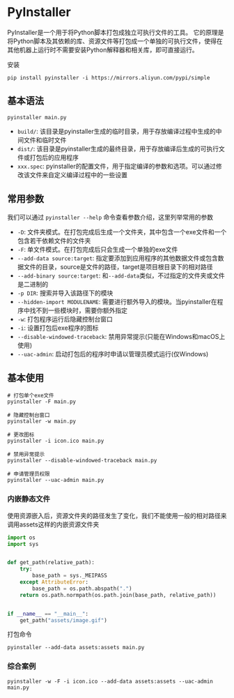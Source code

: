 # PyInstaller

PyInstaller是一个用于将Python脚本打包成独立可执行文件的工具。
它的原理是将Python脚本及其依赖的库、资源文件等打包成一个单独的可执行文件，使得在其他机器上运行时不需要安装Python解释器和相关库，即可直接运行。

安装
```shell
pip install pyinstaller -i https://mirrors.aliyun.com/pypi/simple
```

## 基本语法  
```shell
pyinstaller main.py
```

- `build/`: 该目录是pyinstaller生成的临时目录，用于存放编译过程中生成的中间文件和临时文件
- `dist/`: 该目录是pyinstaller生成的最终目录，用于存放编译后生成的可执行文件或打包后的应用程序
- `xxx.spec`: pyinstaller的配置文件，用于指定编译的参数和选项。可以通过修改该文件来自定义编译过程中的一些设置

## 常用参数
我们可以通过 `pyinstaller --help` 命令查看参数介绍，这里列举常用的参数

- `-D`: 文件夹模式。在打包完成后生成一个文件夹，其中包含一个exe文件和一个包含若干依赖文件的文件夹
- `-F`: 单文件模式。在打包完成后只会生成一个单独的exe文件
- `--add-data source:target`: 指定要添加到应用程序的其他数据文件或包含数据文件的目录，source是文件的路径，target是项目根目录下的相对路径
- `--add-binary source:target`: 和`--add-data`类似，不过指定的文件夹或文件是二进制的
- `-p DIR`: 搜索并导入该路径下的模块
- `--hidden-import MODULENAME`: 需要进行额外导入的模块。当pyinstaller在程序中找不到一些模块时，需要你额外指定
- `-w`: 打包程序运行后隐藏控制台窗口
- `-i`: 设置打包后exe程序的图标
- `--disable-windowed-traceback`: 禁用异常提示(只能在Windows和macOS上使用)
- `--uac-admin`: 启动打包后的程序时申请以管理员模式运行(仅Windows)

## 基本使用

```shell
# 打包单个exe文件
pyinstaller -F main.py

# 隐藏控制台窗口
pyinstaller -w main.py

# 更改图标
pyinstaller -i icon.ico main.py

# 禁用异常提示
pyinstaller --disable-windowed-traceback main.py

# 申请管理员权限
pyinstaller --uac-admin main.py
```

### 内嵌静态文件  

使用资源嵌入后，资源文件夹的路径发生了变化，我们不能使用一般的相对路径来调用assets这样的内嵌资源文件夹
```python
import os
import sys


def get_path(relative_path):
    try:
        base_path = sys._MEIPASS
    except AttributeError:
        base_path = os.path.abspath(".")
    return os.path.normpath(os.path.join(base_path, relative_path))


if __name__ == "__main__":
    get_path("assets/image.gif")
```

打包命令  
```shell
pyinstaller --add-data assets:assets main.py
```

### 综合案例

```shell
pyinstaller -w -F -i icon.ico --add-data assets:assets --uac-admin main.py
```